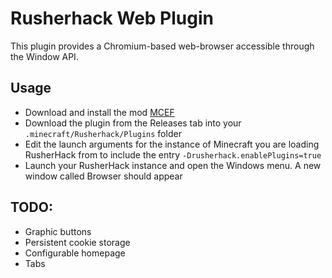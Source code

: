 
# Rusherhack Web Plugin

This plugin provides a Chromium-based web-browser accessible through the Window API.

## Usage
- Download and install the mod [MCEF](https://modrinth.com/mod/mcef)
- Download the plugin from the Releases tab into your `.minecraft/Rusherhack/Plugins` folder
- Edit the launch arguments for the instance of Minecraft you are loading RusherHack from to include the entry
`-Drusherhack.enablePlugins=true`
- Launch your RusherHack instance and open the Windows menu. A new window called Browser should appear

## TODO:
- Graphic buttons
- Persistent cookie storage
- Configurable homepage
- Tabs
